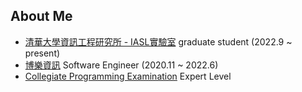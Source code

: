 ## About Me
+ [清華大學資訊工程研究所 - IASL實驗室](https://iasl.iis.sinica.edu.tw/index.php) graduate student (2022.9 ~ present)
+ [博樂資訊](https://www.pollex.com.tw/#!/) Software Engineer (2020.11 ~ 2022.6)
+ [Collegiate Programming Examination](https://cpe.cse.nsysu.edu.tw/index.php) Expert Level
